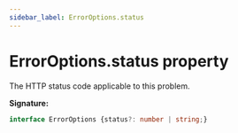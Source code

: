 ```yaml
---
sidebar_label: ErrorOptions.status
---
```

# ErrorOptions.status property

The HTTP status code applicable to this problem.

**Signature:**

```typescript
interface ErrorOptions {status?: number | string;}
```
